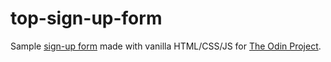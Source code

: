 # top-sign-up-form

 Sample <a href="https://cshields1.github.io/top-sign-up-form/">sign-up form</a> made with vanilla HTML/CSS/JS for <a href="https://www.theodinproject.com">The Odin Project</a>.

